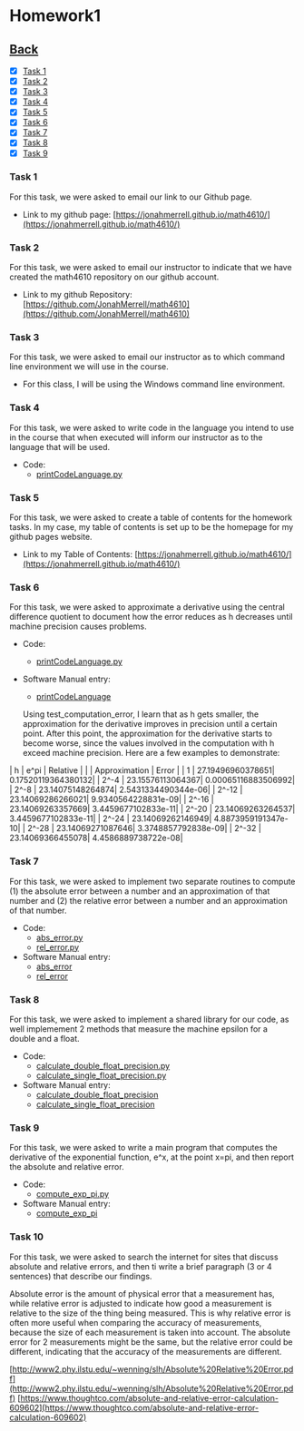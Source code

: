 # Homework1<br>

## [Back](../)

- [x] [Task 1](#task-1)
- [x] [Task 2](#task-2)
- [x] [Task 3](#task-3)
- [x] [Task 4](#task-4)
- [x] [Task 5](#task-5)
- [x] [Task 6](#task-6)
- [x] [Task 7](#task-7)
- [x] [Task 8](#task-8)
- [x] [Task 9](#task-9)

### Task 1
For this task, we were asked to email our link to our Github page.

- Link to my github page: [https://jonahmerrell.github.io/math4610/](https://jonahmerrell.github.io/math4610/)

### Task 2
For this task, we were asked to email our instructor to indicate that we have created the math4610 repository on our github account.

- Link to my github Repository: [https://github.com/JonahMerrell/math4610](https://github.com/JonahMerrell/math4610)

### Task 3
For this task, we were asked to email our instructor as to which command line environment we will use in the course.

- For this class, I will be using the Windows command line environment.

### Task 4
For this task, we were asked to write code in the language you intend to use in the course that when executed will inform our instructor as to the language that will be used.

- Code:
  - [printCodeLanguage.py](Task4/printCodeLanguage.py)

### Task 5
For this task, we were asked to create a table of contents for the homework tasks. In my case, my table of contents is
set up to be the homepage for my github pages website.

- Link to my Table of Contents: [https://jonahmerrell.github.io/math4610/](https://jonahmerrell.github.io/math4610/)

### Task 6
For this task, we were asked to approximate a derivative using the central difference quotient to document 
how the error reduces as h decreases until machine precision causes problems. 

- Code:
  - [printCodeLanguage.py](Task6/test_computation_error.py)
- Software Manual entry:
  - [printCodeLanguage](../software_manual/test_computation_error.md)
  
  Using test_computation_error, I learn that as h gets smaller, the approximation for the derivative improves in precision until 
  a certain point. After this point, the approximation for the derivative starts to become worse, since the values involved in 
  the computation with h exceed machine precision. Here are a few examples to demonstrate:
  
|   h    |    e^pi          |      Relative      |
|        |  Approximation   |       Error        |
|   1    | 27.19496960378651| 0.17520119364380132|
|  2^-4  | 23.15576113064367| 0.00065116883506992|
|  2^-8  | 23.14075148264874| 2.5431334490344e-06|
|  2^-12 | 23.14069286266021| 9.9340564228831e-09|
|  2^-16 | 23.14069263357669| 3.4459677102833e-11|
|  2^-20 | 23.14069263264537| 3.4459677102833e-11|
|  2^-24 | 23.14069262146949| 4.8873959191347e-10|
|  2^-28 | 23.14069271087646| 3.3748857792838e-09|
|  2^-32 | 23.14069366455078| 4.4586889738722e-08|
  
### Task 7
For this task, we were asked to implement two separate routines to compute (1) the absolute error between a number
 and an approximation of that number and (2) the relative error between a number and an approximation of that number.

- Code:
  - [abs_error.py](Task7/abs_error.py)
  - [rel_error.py](Task7/rel_error.py)
- Software Manual entry:
  - [abs_error](../software_manual/abs_error.md)
  - [rel_error](../software_manual/rel_error.md)
  
### Task 8
For this task, we were asked to implement a shared library for our code, as well implemement 2 methods that measure 
the machine epsilon for a double and a float.

- Code:
  - [calculate_double_float_precision.py](Task8/calculate_double_float_precision.py)
  - [calculate_single_float_precision.py](Task8/calculate_single_float_precision.py)
- Software Manual entry:
  - [calculate_double_float_precision](../software_manual/calculate_double_float_precision.md)
  - [calculate_single_float_precision](../software_manual/calculate_single_float_precision.md)

### Task 9
For this task, we were asked to write a main program that computes the derivative of the exponential function, e^x, at
 the point x=pi, and then report the absolute and relative error.

- Code:
  - [compute_exp_pi.py](Task9/compute_exp_pi.py)
- Software Manual entry:
  - [compute_exp_pi](../software_manual/compute_exp_pi.md)

### Task 10
For this task, we were asked to search the internet for sites that discuss absolute and relative errors, and then ti write a brief paragraph (3 or 4 sentences) that describe our findings.

Absolute error is the amount of physical error that a measurement has, while relative error is adjusted to indicate how good a measurement is relative to the size of the thing being measured. This is why relative error is often more useful when comparing the accuracy of measurements, because the size of each measurement is taken into account. The absolute error for 2 measurements might be the same, but the relative error could be different, indicating that the accuracy of the measurements are different.

[http://www2.phy.ilstu.edu/~wenning/slh/Absolute%20Relative%20Error.pdf](http://www2.phy.ilstu.edu/~wenning/slh/Absolute%20Relative%20Error.pdf)
[https://www.thoughtco.com/absolute-and-relative-error-calculation-609602](https://www.thoughtco.com/absolute-and-relative-error-calculation-609602)



